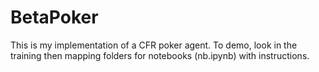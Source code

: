 # BetaPoker

This is my implementation of a CFR poker agent. To demo, look in the training then mapping folders for notebooks (nb.ipynb) with instructions.
